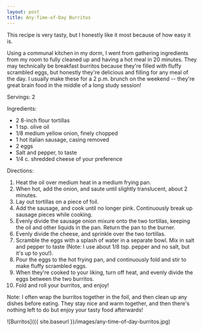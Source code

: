 ```yaml
---
layout: post
title: Any-Time-of-Day Burritos
---
```


This recipe is very tasty, but I honestly like it most because of how easy it is. 

Using a communal kitchen in my dorm, I went from gathering ingredients from my room to fully cleaned up and having a hot meal in 20 minutes. They may technically be breakfast burritos because they're filled with fluffy scrambled eggs, but honestly they're delicious and filling for any meal of the day. I usually make these for a 2 p.m. brunch on the weekend -- they're great brain food in the middle of a long study session!

Servings: 2

Ingredients:
* 2 8-inch flour tortillas
* 1 tsp. olive oil
* 1/8 medium yellow onion, finely chopped
* 1 hot italian sausage, casing removed
* 2 eggs
* Salt and pepper, to taste
* 1/4 c. shredded cheese of your preference

Directions:
1. Heat the oil over medium heat in a medium frying pan.
2. When hot, add the onion, and saute until slightly translucent, about 2 minutes.
3. Lay out tortillas on a piece of foil.
4. Add the sausage, and cook until no longer pink. Continuously break up sausage pieces while cooking.
5. Evenly divide the sausage onion mixure onto the two tortillas, keeping the oil and other liquids in the pan. Return the pan to the burner.
6. Evenly divide the cheese, and sprinkle over the two tortillas.
7. Scramble the eggs with a splash of water in a separate bowl. Mix in salt and pepper to taste (Note: I use about 1/8 tsp. pepper and no salt, but it's up to you!).
8. Pour the eggs to the hot frying pan, and continuously fold and stir to make fluffy scrambled eggs.
9. When they're cooked to your liking, turn off heat, and evenly divide the eggs between the two burritos.
10. Fold and roll your burritos, and enjoy!

Note: I often wrap the burritos together in the foil, and then clean up any dishes before eating. They stay nice and warm together, and then there's nothing left to do but enjoy your tasty food afterwards! 

![Burritos]({{ site.baseurl }}/images/any-time-of-day-burritos.jpg)
